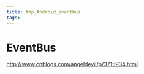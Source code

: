 ```yaml
---
title: tmp_Android_eventbus
tags:
---
```

EventBus
===

http://www.cnblogs.com/angeldevil/p/3715934.html